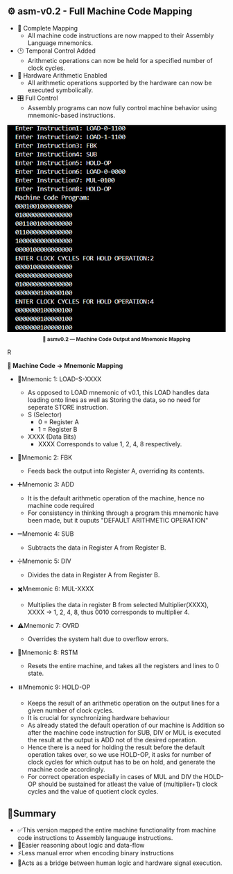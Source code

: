 ## ⚙️ asm-v0.2 - Full Machine Code Mapping
- 🧩 Complete Mapping
  -  All machine code instructions are now mapped to their Assembly Language mnemonics.
- 🕒 Temporal Control Added
  -  Arithmetic operations can now be held for a specified number of clock cycles.
- 🔢 Hardware Arithmetic Enabled
  - All arithmetic operations supported by the hardware can now be executed symbolically.
- 🎛️ Full Control
  - Assembly programs can now fully control machine behavior using mnemonic-based instructions.

<p align="center">
  <img src="images/machine-code-output.png" 
       alt="asmv0.2 Machine Code Output" width="600"/>
  <br>
  <sub><b>💾 asmv0.2 — Machine Code Output and Mnemonic Mapping</b></sub>
</p>R

**🔡 Machine Code -> Mnemonic Mapping**
- 🧠Mnemonic 1: LOAD-S-XXXX
   - As opposed to LOAD mnemonic of v0.1, this LOAD handles data loading onto lines as well as Storing the data, so no need for seperate STORE instruction.
   - S (Selector)
     - 0 = Register A
     - 1 = Register B
   - XXXX (Data Bits)
     - XXXX Corresponds to value 1, 2, 4, 8 respectively.
       
- 🔁Mnemonic 2: FBK
   - Feeds back the output into Register A, overriding its contents.

- ➕Mnemonic 3: ADD
   - It is the default arithmetic operation of the machine, hence no machine code required
   - For consistency in thinking through a program this mnemonic have been made, but it ouputs "DEFAULT ARITHMETIC OPERATION"

- ➖Mnemonic 4: SUB
   - Subtracts the data in Register A from Register B.

- ➗Mnemonic 5: DIV
   - Divides the data in Register A from Register B.

- ✖️Mnemonic 6: MUL-XXXX
  - Multiplies the data in register B from selected Multiplier(XXXX), XXXX -> 1, 2, 4, 8, thus 0010 corresponds to multiplier 4.
 
- ⚠️Mnemonic 7: OVRD
   - Overrides the system halt due to overflow errors.

- 🔄Mnemonic 8: RSTM
   - Resets the entire machine, and takes all the registers and lines to 0 state.

- ⏸️Mnemonic 9: HOLD-OP
   - Keeps the result of an arithmetic operation on the output lines for a given number of clock cycles.
   - It is crucial for synchronizing hardware behaviour
   - As already stated the default operation of our machine is Addition so after the machine code instruction for SUB, DIV or MUL is executed the result at the output is ADD not of the desired operation.
   - Hence there is a need for holding the result before the default operation takes over, so we use HOLD-OP, it asks for number of clock cycles for which output has to be on hold, and generate the machine code accordingly.
   - For correct operation especially in cases of MUL and DIV the HOLD-OP should be sustained for atleast the value of (multiplier+1) clock cycles and the value of quotient clock cycles.

## 🧾Summary
- ✅This version mapped the entire machine functionality from machine code instructions to Assembly languauge instructions.
- 🧠Easier reasoning about logic and data-flow
- ⚡Less manual error when encoding binary instructions
- 🤝Acts as a bridge between human logic and hardware signal execution.







